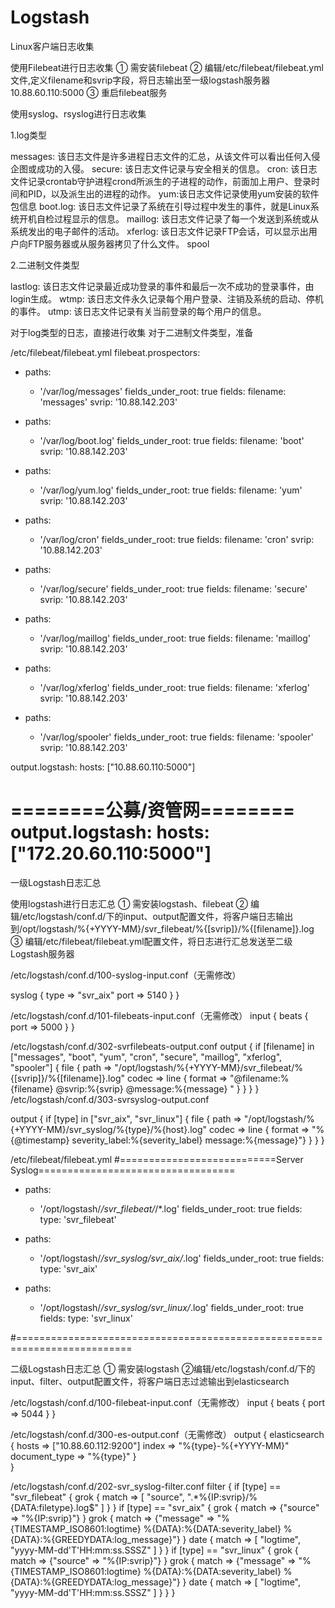 # Logstash


Linux客户端日志收集

使用Filebeat进行日志收集
① 需安装filebeat
② 编辑/etc/filebeat/filebeat.yml文件,定义filename和svrip字段，将日志输出至一级logstash服务器10.88.60.110:5000
③ 重启filebeat服务

使用syslog、rsyslog进行日志收集

1.log类型

messages: 该日志文件是许多进程日志文件的汇总，从该文件可以看出任何入侵企图或成功的入侵。
secure: 该日志文件记录与安全相关的信息。
cron: 该日志文件记录crontab守护进程crond所派生的子进程的动作，前面加上用户、登录时间和PID，以及派生出的进程的动作。
yum:该日志文件记录使用yum安装的软件包信息
boot.log: 该日志文件记录了系统在引导过程中发生的事件，就是Linux系统开机自检过程显示的信息。
maillog: 该日志文件记录了每一个发送到系统或从系统发出的电子邮件的活动。
xferlog: 该日志文件记录FTP会话，可以显示出用户向FTP服务器或从服务器拷贝了什么文件。
spool


2.二进制文件类型


lastlog: 该日志文件记录最近成功登录的事件和最后一次不成功的登录事件，由login生成。
wtmp: 该日志文件永久记录每个用户登录、注销及系统的启动、停机的事件。
utmp: 该日志文件记录有关当前登录的每个用户的信息。

对于log类型的日志，直接进行收集
对于二进制文件类型，准备

/etc/filebeat/filebeat.yml
filebeat.prospectors:
- paths:
    - '/var/log/messages'
  fields_under_root: true
  fields:
    filename: 'messages'
    svrip: '10.88.142.203'

- paths:
    - '/var/log/boot.log'
  fields_under_root: true
  fields:
    filename: 'boot'
    svrip: '10.88.142.203'

- paths:
    - '/var/log/yum.log'
  fields_under_root: true
  fields:
    filename: 'yum'
    svrip: '10.88.142.203'

- paths:
    - '/var/log/cron'
  fields_under_root: true
  fields:
    filename: 'cron'
    svrip: '10.88.142.203'

- paths:
    - '/var/log/secure'
  fields_under_root: true
  fields:
    filename: 'secure'
    svrip: '10.88.142.203'

- paths:
    - '/var/log/maillog'
  fields_under_root: true
  fields:
    filename: 'maillog'
    svrip: '10.88.142.203'

- paths:
    - '/var/log/xferlog'
  fields_under_root: true
  fields:
    filename: 'xferlog'
    svrip: '10.88.142.203'

- paths:
    - '/var/log/spooler'
  fields_under_root: true
  fields:
    filename: 'spooler'
    svrip: '10.88.142.203'

output.logstash:
  hosts: ["10.88.60.110:5000"]

========公募/资管网========
output.logstash:
  hosts: ["172.20.60.110:5000"]
=======================





一级Logstash日志汇总

使用logstash进行日志汇总
① 需安装logstash、filebeat
② 编辑/etc/logstash/conf.d/下的input、output配置文件，将客户端日志输出到/opt/logstash/%{+YYYY-MM}/svr_filebeat/%{[svrip]}/%{[filename]}.log
③ 编辑/etc/filebeat/filebeat.yml配置文件，将日志进行汇总发送至二级Logstash服务器


/etc/logstash/conf.d/100-syslog-input.conf（无需修改）

syslog {
    type => "svr_aix"
    port => 5140
    }
}


/etc/logstash/conf.d/101-filebeats-input.conf（无需修改）
input {
  beats {
    port => 5000
  }
}

/etc/logstash/conf.d/302-svrfilebeats-output.conf
output {
        if [filename] in ["messages", "boot", "yum", "cron", "secure", "maillog", "xferlog", "spooler"] {
            file {
                path => "/opt/logstash/%{+YYYY-MM}/svr_filebeat/%{[svrip]}/%{[filename]}.log"
                codec => line { format => "@filename:%{filename} @svrip:%{svrip} @message:%{message} " }
                 }
        }
}
/etc/logstash/conf.d/303-svrsyslog-output.conf

output {
    if [type] in  ["svr_aix", "svr_linux"]  {
    file {
      path => "/opt/logstash/%{+YYYY-MM}/svr_syslog/%{type}/%{host}.log"
      codec => line { format => "%{@timestamp} severity_label:%{severity_label} message:%{message}"}
    }
  }
}


/etc/filebeat/filebeat.yml
#===========================Server Syslog==================================

- paths:
  - '/opt/logstash/*/svr_filebeat/*/*.log'
  fields_under_root: true
  fields:
    type: 'svr_filebeat'

- paths:
  - '/opt/logstash/*/svr_syslog/svr_aix/*.log'
  fields_under_root: true
  fields:
    type: 'svr_aix'

- paths:
  - '/opt/logstash/*/svr_syslog/svr_linux/*.log'
  fields_under_root: true
  fields:
    type: 'svr_linux'


#==========================================================================



二级Logstash日志汇总
① 需安装logstash
②编辑/etc/logstash/conf.d/下的input、filter、output配置文件，将客户端日志过滤输出到elasticsearch

/etc/logstash/conf.d/100-filebeat-input.conf（无需修改）
input {
  beats {
    port => 5044
  }
}

/etc/logstash/conf.d/300-es-output.conf（无需修改）
output {
    elasticsearch {
        hosts => ["10.88.60.112:9200"]
        index => "%{type}-%{+YYYY-MM}"
        document_type => "%{type}"
    }   
}

/etc/logstash/conf.d/202-svr_syslog-filter.conf
filter {
    if [type] == "svr_filebeat" {
       grok {
         match => [ "source", ".*%{IP:svrip}/%{DATA:filetype}.log$" ]
       }
    }
    if [type] == "svr_aix" {
       grok {
         match => {"source" => "%{IP:svrip}"}
       }
       grok {
         match => {"message" => "%{TIMESTAMP_ISO8601:logtime} %{DATA}:%{DATA:severity_label} %{DATA}:%{GREEDYDATA:log_message}"}
       }
       date {
         match => [ "logtime", "yyyy-MM-dd'T'HH:mm:ss.SSSZ" ]
       }
    }
    if [type] == "svr_linux" {
       grok {
         match => {"source" => "%{IP:svrip}"}
       }
       grok {
         match => {"message" => "%{TIMESTAMP_ISO8601:logtime} %{DATA}:%{DATA:severity_label} %{DATA}:%{GREEDYDATA:log_message}"}
       }
       date {
         match => [ "logtime", "yyyy-MM-dd'T'HH:mm:ss.SSSZ" ]
       }
    }
}



